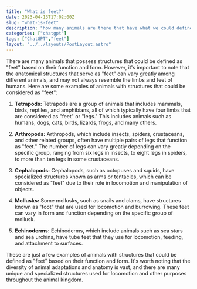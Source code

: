 ```yaml
---
title: "What is feet?"
date: 2023-04-13T17:02:00Z
slug: "what-is-feet"
description: "how many animals are there that have what we could define as feet?"
categories: ["chatgpt"]
tags: ["ChatGPT","feet"]
layout: "../../layouts/PostLayout.astro"
---
```


There are many animals that possess structures that could be defined as "feet" based on their function and form. However, it's important to note that the anatomical structures that serve as "feet" can vary greatly among different animals, and may not always resemble the limbs and feet of humans. Here are some examples of animals with structures that could be considered as "feet":

1. **Tetrapods:** Tetrapods are a group of animals that includes mammals, birds, reptiles, and amphibians, all of which typically have four limbs that are considered as "feet" or "legs." This includes animals such as humans, dogs, cats, birds, lizards, frogs, and many others.

2. **Arthropods:** Arthropods, which include insects, spiders, crustaceans, and other related groups, often have multiple pairs of legs that function as "feet." The number of legs can vary greatly depending on the specific group, ranging from six legs in insects, to eight legs in spiders, to more than ten legs in some crustaceans.

3. **Cephalopods:** Cephalopods, such as octopuses and squids, have specialized structures known as arms or tentacles, which can be considered as "feet" due to their role in locomotion and manipulation of objects.

4. **Mollusks:** Some mollusks, such as snails and clams, have structures known as "foot" that are used for locomotion and burrowing. These feet can vary in form and function depending on the specific group of mollusk.

5. **Echinoderms:** Echinoderms, which include animals such as sea stars and sea urchins, have tube feet that they use for locomotion, feeding, and attachment to surfaces.

These are just a few examples of animals with structures that could be defined as "feet" based on their function and form. It's worth noting that the diversity of animal adaptations and anatomy is vast, and there are many unique and specialized structures used for locomotion and other purposes throughout the animal kingdom.

